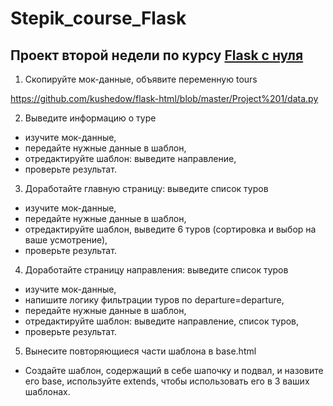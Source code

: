 # Stepik_course_Flask
##    Проект второй недели по курсу [Flask с нуля](https://stepik.org/course/61900)

1. Скопируйте мок-данные, объявите переменную tours

https://github.com/kushedow/flask-html/blob/master/Project%201/data.py

2. Выведите информацию о туре

* изучите мок-данные,
* передайте нужные данные в шаблон,
* отредактируйте шаблон: выведите направление,
* проверьте результат.

3. Доработайте главную страницу: выведите список туров

* изучите мок-данные,
* передайте нужные данные в шаблон,
* отредактируйте шаблон, выведите 6 туров (сортировка и выбор на ваше усмотрение),
* проверьте результат.

4. Доработайте страницу направления: выведите список туров

* изучите мок-данные,
* напишите логику фильтрации туров по departure=departure,
* передайте нужные данные в шаблон,
* отредактируйте шаблон: выведите направление, список туров,
* проверьте результат.
 

5. Вынесите повторяющиеся части шаблона в base.html

* Cоздайте шаблон, содержащий в себе шапочку и подвал, и назовите его base, используйте extends, чтобы использовать его в 3 ваших шаблонах.
